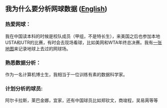 ## 我为什么要分析网球数据 ([English](./README.md))
### 热爱网球：
我在中国读本科的时候是校队成员（甲组，不是特长生），来美国之后也参加本地USTA和UTR的比赛，有时会去现场看球，比如美网和WTA年终总决赛。我有[一张地图](https://www.google.com/maps/d/viewer?mid=1GRiYfEKGLojztDRf_SbnKBUKRliBxOM&hl=en&usp=sharing)来记录地球上去过的网球场。

### 熟悉数据分析：
作为一名计算机博士生，我相当于一位训练有素的数据科学家。

### 计划分析的球员:
阿尔卡拉斯，莱巴金娜，宜家，还有中国球员比如郑钦文，商竣程，吴易昺等等